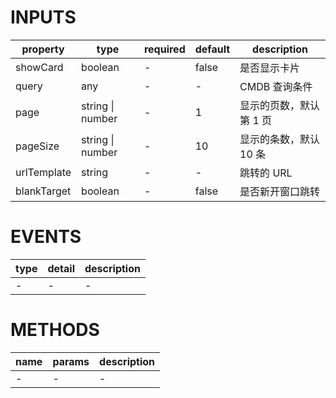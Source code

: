 [//]: # "business-bricks/monitor-charts/host-instances-overview-table.ts"

# INPUTS

| property    | type             | required | default | description             |
| ----------- | ---------------- | -------- | ------- | ----------------------- |
| showCard    | boolean          | -        | false   | 是否显示卡片            |
| query       | any              | -        | -       | CMDB 查询条件           |
| page        | string \| number | -        | 1       | 显示的页数，默认第 1 页 |
| pageSize    | string \| number | -        | 10      | 显示的条数，默认 10 条  |
| urlTemplate | string           | -        | -       | 跳转的 URL              |
| blankTarget | boolean          | -        | false   | 是否新开窗口跳转        |

# EVENTS

| type | detail | description |
| ---- | ------ | ----------- |
| -    | -      | -           |

# METHODS

| name | params | description |
| ---- | ------ | ----------- |
| -    | -      | -           |
